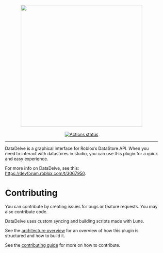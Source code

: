 <div align="center">
    <a href="https://create.roblox.com/store/asset/18469510781/DataDelve-easy-free-datastore-editor"><img src="https://github.com/user-attachments/assets/5bd5b4f6-8ad0-4856-936f-4cd6afb62c4f" width="400"></a>
</div>

<div>&nbsp;</div>

<div align="center">
    <a href="https://github.com/pinehappi/DataDelve/actions"><img src="https://github.com/pinehappi/DataDelve/workflows/CI/badge.svg" alt="Actions status" /></a>
</div>

<hr>

DataDelve is a graphical interface for Roblox’s DataStore API. When you need to interact with datastores in studio, you can use this plugin for a quick and easy experience.

For more info on DataDelve, see this: https://devforum.roblox.com/t/3067950.

# Contributing
You can contribute by creating issues for bugs or feature requests. You may also contribute code.

DataDelve uses custom syncing and building scripts made with Lune.

See the [architecture overview](./ARCHITECTURE.md) for an overview of how this plugin is structured and how to build it.

See the [contributing guide](./CONTRIBUTING.md) for more on how to contribute.
